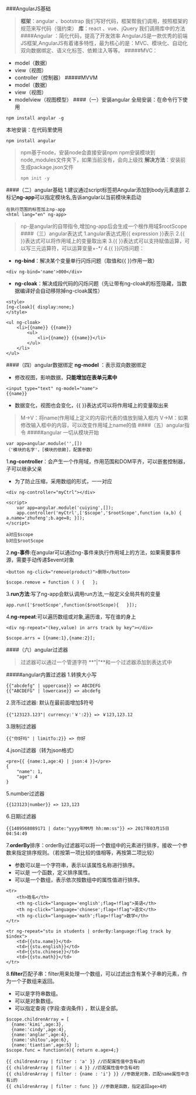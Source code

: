 ###AngularJS基础
>**框架**：angular 、bootstrap
我们写好代码，框架帮我们调用，按照框架的规范来写代码（强约束）
>**库**：react  、vue、jQuery
我们调用库中的方法
####Angular ：简化代码，提高了开发效率
>AngularJS是一款优秀的前端JS框架,AngularJS有着诸多特性，最为核心的是：MVC、模块化、自动化双向数据绑定、语义化标签、依赖注入等等。
#####MVC：
- model（数据）
- view（视图）
- controller（控制器）
#####MVVM
- model（数据）
- view（视图）
- modelview（视图模型）
####（一）安装angular
全局安装：在命令行下使用
```
npm install angular -g
```
本地安装：在代码里使用
```
npm install angular 
```
>npm基于node，安装node会直接安装npm
>npm安装模块到node_modules文件夹下，如果当前没有，会向上级找
>**解决方法**：安装前生成package.json文件
> ``` 
> npm init -y
> ```
####（二）angular基础
1.建议通过script标签把Angular添加到body元素底部
2.标记**ng-app**可以指定模块名,告诉angular以当前模块来启动
```
在执行范围的标签加上np-app
<html lang="en" ng-app>
```
>np-是angular的自带指令,增加ng-app后会生成一个根作用域$rootScope
####（三）angular表达式
1.angular表达式用{{ expression }}表示
2.{{   }}表达式可以将作用域上的变量取出来
3.{{   }}表达式可以支持赋值运算，可以写三元运算符，可以运算变量+-*/
4.{{   }}闪烁问题：
- **ng-bind**：解决某个变量单行闪烁问题（取值和{{  }}作用一致）
```
<div ng-bind='name'>000</div>
```
- **ng-cloak**：解决成段代码的闪烁问题（先让带有ng-cloak的标签隐藏，当数据编译好会自动移除掉ng-cloak属性）
```
<style>
[ng-cloak]{ display:none;}
</style>

<ul ng-cloak>
    <li>{{name}} {{name}}
        <ul>
            <li>{{name}} {{name}}</li>
        </ul>
    </li>
</ul>
```
####（四）angular数据绑定
**ng-model** ：表示双向数据绑定
- 修改视图，影响数据，**只能增加在表单元素中**
```
<input type="text" ng-model="name">
{{name}}
```
- 数据变化，视图也会变化，{{  }}表达式可以将作用域上的变量取出来
>M->V：将name(作用域上定义的内容)代表的值放到输入框内
  V->M：如果修改输入框中的内容，可以改变作用域上name的值
####（五）angular指令
#####angular 一切从模块开始
```
var app=angular.module('',[])
（'模块的名字'，[模块的依赖]，配置参数）
```
1.**ng-controller**：会产生一个作用域，作用范围和DOM平齐，可以嵌套控制器，子可以继承父亲
- 为了防止压缩，采用数组的形式，一一对应
```
<div ng-controller="myCtrl"></div>

<script>
    var app=angular.module('cuiying',[]);
    app.controller('myCtrl',['$scope','$rootScope',function (a,b) { a.name='zhufeng';b.age=8; }]);
</script>

a对应$scope
b对应$rootScope
```
2.**ng-事件**:在angular可以通过ng-事件来执行作用域上的方法，如果需要事件源，需要手动传递$event对象
```
<button ng-click="remove(product)">删除</button>

$scope.remove = function ( ) {   };
```
3.**run方法**:写了ng-app会默认调用run方法,一般定义全局共有的变量
```
app.run(['$rootScope',function($rootScope){   }]);
```
4.**ng-repeat**:可以遍历数组或对象,遍历谁，写在谁的身上
```
<div ng-repeat="(key,value) in arrs track by key"></div>

$scope.arrs = [{name:1},{name:2}];
```
####（六）angular过滤器
>过滤器可以通过一个管道字符 **"|"**和一个过滤器添加到表达式中

#####angular内置过滤器
1.转换大小写
```
{{"abcdefg" | uppercase}} => ABCDEFG
{{"ABCDEFG" | lowercase}} => abcdefg
```
2.货币过滤器: 默认在最前面增加$符号
```
{{"123123.123"| currency:'￥':2}} => ￥123,123.12 
```
3.限制过滤器
```
{{"你好吗" | limitTo:2}} => 你好
```
4.json过滤器（转为json格式）
```
<pre>{{ {name:1,age:4} | json:4 }}</pre>  
{
    "name": 1,
    "age": 4
}
```
5.number过滤器
```
{{123123|number}} => 123,123
```
6.日期过滤器
```
{{1489568089171 | date:"yyyy年MM月 hh:mm:ss"}} => 2017年03月15日 04:54:49
```
7.**orderBy**排序：orderBy过滤器可以将一个数组中的元素进行排序，接收一个参数来指定排序规则。（若按第一项比较的值相等，再按第二项比较）
- 参数可以是一个字符串，表示以该属性名称进行排序。
- 可以是 一个函数，定义排序属性。
- 可以是一个数组，表示依次按数组中的属性值进行排序。

```
<tr>
    <th>姓名</th>
    <th ng-click="language='english';flag=!flag">英语</th>
    <th ng-click="language='chinese';flag=!flag">语文</th>
    <th ng-click="language='math';flag=!flag">数学</th>
</tr>

<tr ng-repeat="stu in students | orderBy:language:flag track by $index">
    <td>{{stu.name}}</td>
    <td>{{stu.english}}</td>
    <td>{{stu.chinese}}</td>
    <td>{{stu.math}}</td>
</tr>
```

8.**filter**匹配子串：filter用来处理一个数组，可以过滤出含有某个子串的元素，作为一个子数组来返回。
- 可以是字符串数组。
- 可以是对象数组。
-  可以指定查询 {字段:查询条件} ，默认是全部。
```
$scope.childrenArray = [
  {name:'kimi',age:3},
  {name:'cindy',age:4},
  {name:'anglar',age:4},
  {name:'shitou',age:6},
  {name:'tiantian',age:5} ];
$scope.func = function(e){ return e.age>4;}

{{ childrenArray | filter : 'a' }} //匹配属性值中含有a的
{{ childrenArray | filter : 4 }} //匹配属性值中含有4的
{{ childrenArray | filter : {name : 'i'} }} //参数是对象，匹配name属性中含有i的
{{ childrenArray | filter : func }} //参数是函数，指定返回age>4的
```